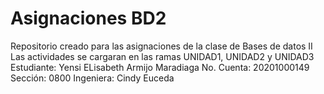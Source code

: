 # Asignaciones BD2

Repositorio creado para las asignaciones de la clase de Bases de datos II
Las actividades se cargaran en las ramas UNIDAD1, UNIDAD2 y UNIDAD3
Estudiante: Yensi ELisabeth Armijo Maradiaga
No. Cuenta: 20201000149
Sección: 0800
Ingeniera: Cindy Euceda


